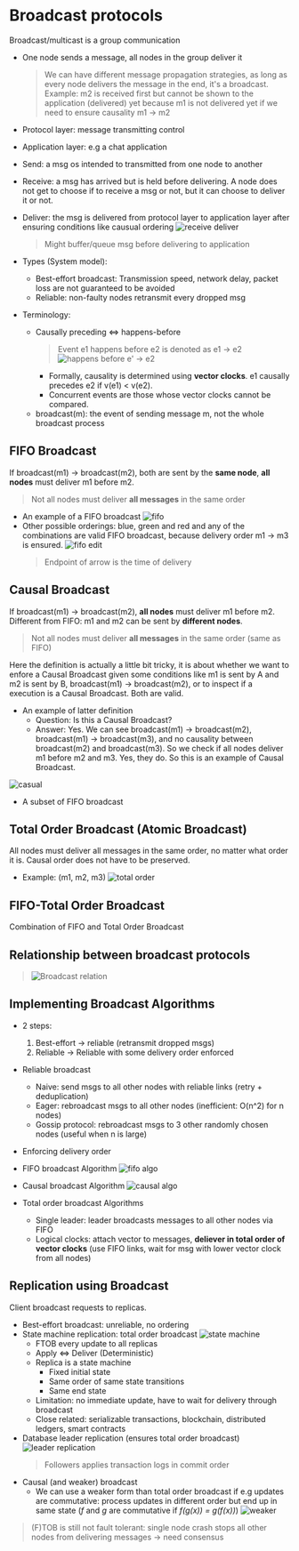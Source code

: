 # Broadcast protocols

Broadcast/multicast is a group communication

- One node sends a message, all nodes in the group deliver it
  > We can have different message propagation strategies, as long as every node delivers the message in the end, it's a broadcast. Example: m2 is received first but cannot be shown to the application (delivered) yet because m1 is not delivered yet if we need to ensure causality m1 -> m2
- Protocol layer: message transmitting control
- Application layer: e.g a chat application
- Send: a msg os intended to transmitted from one node to another
- Receive: a msg has arrived but is held before delivering. A node does not get to choose if to receive a msg or not, but it can choose to deliver it or not.
- Deliver: the msg is delivered from protocol layer to application layer after ensuring conditions like causual ordering
  ![receive deliver](assets/receive-deliver.png)

  > Might buffer/queue msg before delivering to application

- Types (System model):

  - Best-effort broadcast: Transmission speed, network delay, packet loss are not guaranteed to be avoided
  - Reliable: non-faulty nodes retransmit every dropped msg

- Terminology:
  - Causally preceding <=> happens-before
    > Event e1 happens before e2 is denoted as e1 -> e2
    > ![happens before](assets/happens-before.png)
    > e' -> e2
    - Formally, causality is determined using **vector clocks**. e1 causally precedes e2 if v(e1) < v(e2).
    - Concurrent events are those whose vector clocks cannot be compared.
  - broadcast(m): the event of sending message m, not the whole broadcast process

## FIFO Broadcast

If broadcast(m1) -> broadcast(m2), both are sent by the **same node**, **all nodes** must deliver m1 before m2.

> Not all nodes must deliver **all messages** in the same order

- An example of a FIFO broadcast
  ![fifo](assets/fifo.png)
- Other possible orderings: blue, green and red and any of the combinations are valid FIFO broadcast, because delivery order m1 -> m3 is ensured.
  ![fifo edit](assets/fifo-edit.png)
  > Endpoint of arrow is the time of delivery

## Causal Broadcast

If broadcast(m1) -> broadcast(m2), **all nodes** must deliver m1 before m2.
Different from FIFO: m1 and m2 can be sent by **different nodes**.

> Not all nodes must deliver **all messages** in the same order (same as FIFO)

Here the definition is actually a little bit tricky, it is about whether we want to enfore a Causal Broadcast given some conditions like m1 is sent by A and m2 is sent by B, broadcast(m1) -> broadcast(m2), or to inspect if a execution is a Causal Broadcast. Both are valid.

- An example of latter definition
  - Question: Is this a Causal Broadcast?
  - Answer: Yes. We can see broadcast(m1) -> broadcast(m2), broadcast(m1) -> broadcast(m3), and no causality between broadcast(m2) and broadcast(m3). So we check if all nodes deliver m1 before m2 and m3. Yes, they do. So this is an example of Causal Broadcast.

![casual](assets/causal-broadcast.jpg)

- A subset of FIFO broadcast

## Total Order Broadcast (Atomic Broadcast)

All nodes must deliver all messages in the same order, no matter what order it is. Causal order does not have to be preserved.

- Example: (m1, m2, m3)
  ![total order ](assets/total-order.jpg)

## FIFO-Total Order Broadcast

Combination of FIFO and Total Order Broadcast

## Relationship between broadcast protocols

> ![Broadcast relation](assets/broadcast-relat.jpg)

## Implementing Broadcast Algorithms

- 2 steps:

  1. Best-effort -> reliable (retransmit dropped msgs)
  2. Reliable -> Reliable with some delivery order enforced

- Reliable broadcast

  - Naive: send msgs to all other nodes with reliable links (retry + deduplication)
  - Eager: rebroadcast msgs to all other nodes (inefficient: O(n^2) for n nodes)
  - Gossip protocol: rebroadcast msgs to 3 other randomly chosen nodes (useful when n is large)

- Enforcing delivery order
- FIFO broadcast Algorithm
  ![fifo algo](assets/fifo-algo.png)
- Causal broadcast Algorithm
  ![causal algo](assets/causal-algo.png)
- Total order broadcast Algorithms
  - Single leader: leader broadcasts messages to all other nodes via FIFO
  - Logical clocks: attach vector to messages, **deliever in total order of vector clocks** (use FIFO links, wait for msg with lower vector clock from all nodes)

## Replication using Broadcast

Client broadcast requests to replicas.

- Best-effort broadcast: unreliable, no ordering
- State machine replication: total order broadcast
  ![state machine](assets/state-machine.png)
  - FTOB every update to all replicas
  - Apply <=> Deliver (Deterministic)
  - Replica is a state machine
    - Fixed initial state
    - Same order of same state transitions
    - Same end state
  - Limitation: no immediate update, have to wait for delivery through broadcast
  - Close related: serializable transactions, blockchain, distributed ledgers, smart contracts
- Database leader replication (ensures total order broadcast)
  ![leader replication](assets/leader-replication.png)
  > Followers applies transaction logs in commit order
- Causal (and weaker) broadcast
  - We can use a weaker form than total order broadcast if e.g updates are commutative: process updates in different order but end up in same state (_f_ and _g_ are commutative if _f(g(x)) = g(f(x))_)
    ![weaker](assets/weaker.png)

> (F)TOB is still not fault tolerant: single node crash stops all other nodes from delivering messages -> need consensus
